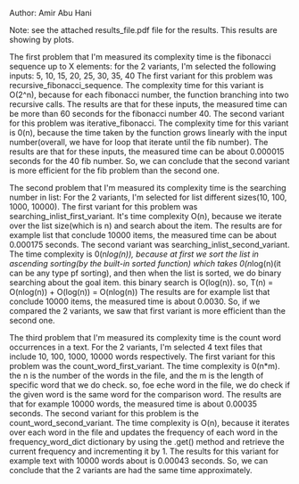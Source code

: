 Author: Amir Abu Hani

Note: see the attached results_file.pdf file for the results. This results are showing by plots.

The first problem that I'm measured its complexity time is the fibonacci sequence up to X elements:
for the 2 variants, I'm selected the following inputs: 5, 10, 15, 20, 25, 30, 35, 40
The first variant for this problem was  recursive_fibonacci_sequence. The complexity time for this variant is O(2^n),
because for each fibonacci number, the function branching into two recursive calls. 
The results are that for these inputs, the measured time can be more than 60 seconds for the fibonacci number 40.
The second variant for this problem was iterative_fibonacci. The complexity time for this variant is 0(n), because 
the time taken by the function grows linearly with the input number(overall, we have for loop that iterate until the fib
number).
The results are that for these inputs, the measured time can be about 0.000015 seconds for the 40 fib number.
So, we can conclude that the second variant is more efficient for the fib problem than the second one.

The second problem that I'm measured its complexity time is the searching number in list:
For the 2 variants, I'm selected for list different sizes(10, 100, 1000, 10000).
The first variant for this problem was searching_inlist_first_variant. It's time complexity O(n), because we iterate 
over the list size(which is n) and search about the item.
The results are for example list that conclude 10000 items, the measured time can be about 0.000175 seconds.
The second variant was searching_inlist_second_variant. The time complexity is 0(n*log(n)), because at first we sort
the list in ascending sorting(by the built-in sorted function) which takes 0(n*log(n)(it can be any type pf sorting),
and then when the list is sorted, we do binary searching about the goal item. this binary search is O(log(n)).
so, T(n) = O(nlog(n)) + O(log(n)) = O(nlog(n))
The results are for example list that conclude 10000 items, the measured time is about 0.0030.
So, if we compared the 2 variants, we saw that first variant is more efficient than the second one.

The third problem that I'm measured its complexity time is the count word occurrences in a text.
For the 2 variants, I'm selected 4 text files that include 10, 100, 1000, 10000 words respectively.
The first variant for this problem was the count_word_first_variant. The time complexity is 0(n*m). the n is the 
number of the words in the file, and the m is the length of specific word that we do check. so, foe eche word in the
file, we do check if the given word is the same word for the comparison word.
The results are that for example 10000 words, the measured time is about 0.00035 seconds.
The second variant for this problem is the count_word_second_variant. The time complexity is O(n), because it iterates
over each word in the file and updates the frequency of each word in the frequency_word_dict dictionary by using the
.get() method and retrieve the current frequency and incrementing it by 1.
The results for this variant for example text with 10000 words about is 0.00043 seconds.
So, we can conclude that the 2 variants are had the same time approximately.
